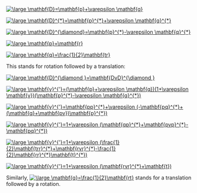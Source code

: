 <a href="https://www.codecogs.com/eqnedit.php?latex=\dpi{120}&space;\large&space;\mathbf{D}=\mathbf{p}&plus;\varepsilon&space;\mathbf{q}" target="_blank"><img src="https://latex.codecogs.com/gif.latex?\dpi{120}&space;\large&space;\mathbf{D}=\mathbf{p}&plus;\varepsilon&space;\mathbf{q}" title="\large \mathbf{D}=\mathbf{p}+\varepsilon \mathbf{q}" /></a>

<a href="https://www.codecogs.com/eqnedit.php?latex=\dpi{120}&space;\large&space;\mathbf{D}^{*}=\mathbf{p}^{*}&plus;\varepsilon&space;\mathbf{q}^{*}" target="_blank"><img src="https://latex.codecogs.com/gif.latex?\dpi{120}&space;\large&space;\mathbf{D}^{*}=\mathbf{p}^{*}&plus;\varepsilon&space;\mathbf{q}^{*}" title="\large \mathbf{D}^{*}=\mathbf{p}^{*}+\varepsilon \mathbf{q}^{*}" /></a>

<a href="https://www.codecogs.com/eqnedit.php?latex=\dpi{120}&space;\large&space;\mathbf{D}^{\diamond}=\mathbf{p}^{*}-\varepsilon&space;\mathbf{q}^{*}" target="_blank"><img src="https://latex.codecogs.com/gif.latex?\dpi{120}&space;\large&space;\mathbf{D}^{\diamond}=\mathbf{p}^{*}-\varepsilon&space;\mathbf{q}^{*}" title="\large \mathbf{D}^{\diamond}=\mathbf{p}^{*}-\varepsilon \mathbf{q}^{*}" /></a>

<a href="https://www.codecogs.com/eqnedit.php?latex=\dpi{120}&space;\large&space;\mathbf{p}=\mathbf{r}" target="_blank"><img src="https://latex.codecogs.com/gif.latex?\dpi{120}&space;\large&space;\mathbf{p}=\mathbf{r}" title="\large \mathbf{p}=\mathbf{r}" /></a>

<a href="https://www.codecogs.com/eqnedit.php?latex=\dpi{120}&space;\large&space;\mathbf{q}=\frac{1}{2}\mathbf{tr}" target="_blank"><img src="https://latex.codecogs.com/gif.latex?\dpi{120}&space;\large&space;\mathbf{q}=\frac{1}{2}\mathbf{tr}" title="\large \mathbf{q}=\frac{1}{2}\mathbf{tr}" /></a>

This stands for rotation followed by a translation:

<a href="https://www.codecogs.com/eqnedit.php?latex=\dpi{120}&space;\large&space;\mathbf{D}^{\diamond&space;}=\mathbf{DvD}^{\diamond&space;}" target="_blank"><img src="https://latex.codecogs.com/gif.latex?\dpi{120}&space;\large&space;\mathbf{D}^{\diamond&space;}=\mathbf{DvD}^{\diamond&space;}" title="\large \mathbf{D}^{\diamond }=\mathbf{DvD}^{\diamond }" /></a>

<a href="https://www.codecogs.com/eqnedit.php?latex=\dpi{120}&space;\large&space;\mathbf{v}^{'}=(\mathbf{p}&plus;\varepsilon&space;\mathbf{q})(1&plus;\varepsilon&space;\mathbf{v})(\mathbf{p}^{*}&plus;\varepsilon&space;\mathbf{q}^{*})" target="_blank"><img src="https://latex.codecogs.com/gif.latex?\dpi{120}&space;\large&space;\mathbf{v}^{'}=(\mathbf{p}&plus;\varepsilon&space;\mathbf{q})(1&plus;\varepsilon&space;\mathbf{v})(\mathbf{p}^{*}&plus;\varepsilon&space;\mathbf{q}^{*})" title="\large \mathbf{v}^{'}=(\mathbf{p}+\varepsilon \mathbf{q})(1+\varepsilon \mathbf{v})(\mathbf{p}^{*}-\varepsilon \mathbf{q}^{*})" /></a>

<a href="https://www.codecogs.com/eqnedit.php?latex=\dpi{120}&space;\large&space;\mathbf{v}^{'}=\mathbf{pp}^{*}&plus;\varepsilon&space;(-\mathbf{pq}^{*}&plus;(\mathbf{q}&plus;\mathbf{pv})\mathbf{p}^{*})" target="_blank"><img src="https://latex.codecogs.com/gif.latex?\dpi{120}&space;\large&space;\mathbf{v}^{'}=\mathbf{pp}^{*}&plus;\varepsilon&space;(-\mathbf{pq}^{*}&plus;(\mathbf{q}&plus;\mathbf{pv})\mathbf{p}^{*})" title="\large \mathbf{v}^{'}=\mathbf{pp}^{*}+\varepsilon (-\mathbf{pq}^{*}+(\mathbf{q}+\mathbf{pv})\mathbf{p}^{*})" /></a>

<a href="https://www.codecogs.com/eqnedit.php?latex=\dpi{120}&space;\large&space;\mathbf{v}^{'}=1&plus;\varepsilon&space;(\mathbf{qp}^{*}&plus;\mathbf{pvp}^{*}-\mathbf{pq}^{*})" target="_blank"><img src="https://latex.codecogs.com/gif.latex?\dpi{120}&space;\large&space;\mathbf{v}^{'}=1&plus;\varepsilon&space;(\mathbf{qp}^{*}&plus;\mathbf{pvp}^{*}-\mathbf{pq}^{*})" title="\large \mathbf{v}^{'}=1+\varepsilon (\mathbf{qp}^{*}+\mathbf{pvp}^{*}-\mathbf{pq}^{*})" /></a>

<a href="https://www.codecogs.com/eqnedit.php?latex=\dpi{120}&space;\large&space;\mathbf{v}^{'}=1&plus;\varepsilon&space;(\frac{1}{2}\mathbf{trr}^{*}&plus;\mathbf{rvr}^{*}-\frac{1}{2}\mathbf{rr}^{*}\mathbf{t}^{*})" target="_blank"><img src="https://latex.codecogs.com/gif.latex?\dpi{120}&space;\large&space;\mathbf{v}^{'}=1&plus;\varepsilon&space;(\frac{1}{2}\mathbf{trr}^{*}&plus;\mathbf{rvr}^{*}-\frac{1}{2}\mathbf{rr}^{*}\mathbf{t}^{*})" title="\large \mathbf{v}^{'}=1+\varepsilon (\frac{1}{2}\mathbf{trr}^{*}+\mathbf{rvr}^{*}-\frac{1}{2}\mathbf{rr}^{*}\mathbf{t}^{*})" /></a>

<a href="https://www.codecogs.com/eqnedit.php?latex=\dpi{120}&space;\large&space;\mathbf{v}^{'}=1&plus;\varepsilon&space;(\mathbf{rvr}^{*}&plus;\mathbf{t})" target="_blank"><img src="https://latex.codecogs.com/gif.latex?\dpi{120}&space;\large&space;\mathbf{v}^{'}=1&plus;\varepsilon&space;(\mathbf{rvr}^{*}&plus;\mathbf{t})" title="\large \mathbf{v}^{'}=1+\varepsilon (\mathbf{rvr}^{*}+\mathbf{t})" /></a>

Similarly, <a href="https://www.codecogs.com/eqnedit.php?latex=\dpi{120}&space;\large&space;\mathbf{q}=\frac{1}{2}\mathbf{rt}" target="_blank"><img src="https://latex.codecogs.com/gif.latex?\dpi{120}&space;\large&space;\mathbf{q}=\frac{1}{2}\mathbf{rt}" title="\large \mathbf{q}=\frac{1}{2}\mathbf{rt}" /></a> stands for a translation followed by a rotation.